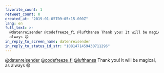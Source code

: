 ```yaml
---
favorite_count: 1
retweet_count: 0
created_at: "2019-01-05T09:05:15.000Z"
lang: en
full_text: >-
  @datenreisender @codefreeze_fi @lufthansa Thank you! It will be magical, as
  always 😄
in_reply_to_screen_name: datenreisender
in_reply_to_status_id_str: "1081471459430711296"
---
```


[@datenreisender](https://twitter.com/datenreisender)
[@codefreeze_fi](https://twitter.com/codefreeze_fi)
[@lufthansa](https://twitter.com/lufthansa) Thank you! It will be magical, as
always 😄
